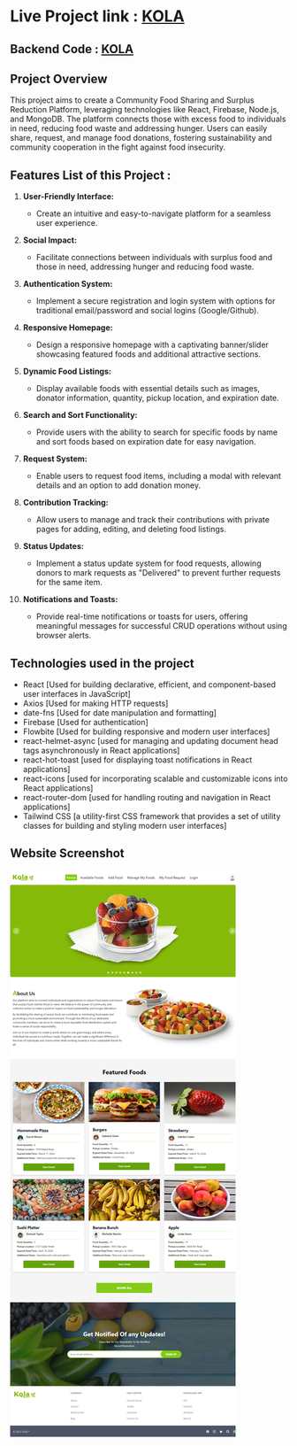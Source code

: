 # Live Project link : [KOLA](https://kola-sakib.netlify.app/)

## Backend Code : [KOLA](https://github.com/Sakebul-islam/kola-server-side.git)

## Project Overview

This project aims to create a Community Food Sharing and Surplus Reduction Platform, leveraging technologies like React, Firebase, Node.js, and MongoDB. The platform connects those with excess food to individuals in need, reducing food waste and addressing hunger. Users can easily share, request, and manage food donations, fostering sustainability and community cooperation in the fight against food insecurity.

## Features List of this Project :

1. **User-Friendly Interface:**

   - Create an intuitive and easy-to-navigate platform for a seamless user experience.

2. **Social Impact:**

   - Facilitate connections between individuals with surplus food and those in need, addressing hunger and reducing food waste.

3. **Authentication System:**

   - Implement a secure registration and login system with options for traditional email/password and social logins (Google/Github).

4. **Responsive Homepage:**

   - Design a responsive homepage with a captivating banner/slider showcasing featured foods and additional attractive sections.

5. **Dynamic Food Listings:**

   - Display available foods with essential details such as images, donator information, quantity, pickup location, and expiration date.

6. **Search and Sort Functionality:**

   - Provide users with the ability to search for specific foods by name and sort foods based on expiration date for easy navigation.

7. **Request System:**

   - Enable users to request food items, including a modal with relevant details and an option to add donation money.

8. **Contribution Tracking:**

   - Allow users to manage and track their contributions with private pages for adding, editing, and deleting food listings.

9. **Status Updates:**

   - Implement a status update system for food requests, allowing donors to mark requests as "Delivered" to prevent further requests for the same item.

10. **Notifications and Toasts:**
    - Provide real-time notifications or toasts for users, offering meaningful messages for successful CRUD operations without using browser alerts.

## Technologies used in the project

- React [Used for building declarative, efficient, and component-based user interfaces in JavaScript]
- Axios [Used for making HTTP requests]
- date-fns [Used for date manipulation and formatting]
- Firebase [Used for authentication]
- Flowbite [Used for building responsive and modern user interfaces]
- react-helmet-async [used for managing and updating document head tags asynchronously in React applications]
- react-hot-toast [used for displaying toast notifications in React applications]
- react-icons [used for incorporating scalable and customizable icons into React applications]
- react-router-dom [used for handling routing and navigation in React applications]
- Tailwind CSS [a utility-first CSS framework that provides a set of utility classes for building and styling modern user interfaces]

## Website Screenshot

![KOLA!](https://raw.githubusercontent.com/Sakebul-islam/Kola/main/src/assets/images/kola-sakib.netlify.app_.png)
